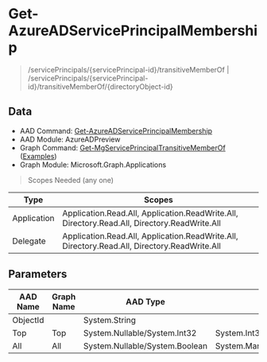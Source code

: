 # Get-AzureADServicePrincipalMembership

> /servicePrincipals/{servicePrincipal-id}/transitiveMemberOf | /servicePrincipals/{servicePrincipal-id}/transitiveMemberOf/{directoryObject-id}

## Data

+ AAD Command: [Get-AzureADServicePrincipalMembership](https://docs.microsoft.com/en-us/powershell/module/AzureADPreview/Get-AzureADServicePrincipalMembership)
+ AAD Module: AzureADPreview
+ Graph Command: [Get-MgServicePrincipalTransitiveMemberOf](https://docs.microsoft.com/en-us/powershell/module/Microsoft.Graph.Applications/Get-MgServicePrincipalTransitiveMemberOf) ([Examples](https://github.com/orgs/msgraph/discussions?discussions_q=Get-MgServicePrincipalTransitiveMemberOf))
+ Graph Module: Microsoft.Graph.Applications

> Scopes Needed (any one)

|Type|Scopes|
|---|---|
|Application|Application.Read.All, Application.ReadWrite.All, Directory.Read.All, Directory.ReadWrite.All|
|Delegate|Application.Read.All, Application.ReadWrite.All, Directory.Read.All, Directory.ReadWrite.All|

## Parameters

|AAD Name|Graph Name|AAD Type|Graph Type|Infos|
|---|---|---|---|---|
|ObjectId||System.String|||
|Top|Top|System.Nullable/System.Int32|System.Int32||
|All|All|System.Nullable/System.Boolean|System.Management.Automation.SwitchParameter||

